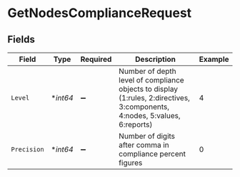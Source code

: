 # GetNodesComplianceRequest


## Fields

| Field                                                                                                                      | Type                                                                                                                       | Required                                                                                                                   | Description                                                                                                                | Example                                                                                                                    |
| -------------------------------------------------------------------------------------------------------------------------- | -------------------------------------------------------------------------------------------------------------------------- | -------------------------------------------------------------------------------------------------------------------------- | -------------------------------------------------------------------------------------------------------------------------- | -------------------------------------------------------------------------------------------------------------------------- |
| `Level`                                                                                                                    | **int64*                                                                                                                   | :heavy_minus_sign:                                                                                                         | Number of depth level of compliance objects to display (1:rules, 2:directives, 3:components, 4:nodes, 5:values, 6:reports) | 4                                                                                                                          |
| `Precision`                                                                                                                | **int64*                                                                                                                   | :heavy_minus_sign:                                                                                                         | Number of digits after comma in compliance percent figures                                                                 | 0                                                                                                                          |